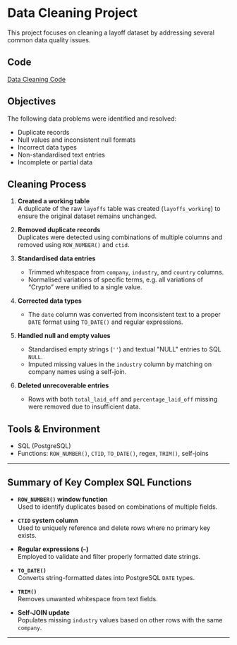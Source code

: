 # Data Cleaning Project

This project focuses on cleaning a layoff dataset by addressing several common data quality issues.

## Code

[Data Cleaning Code](README.md)

## Objectives

The following data problems were identified and resolved:

- Duplicate records
- Null values and inconsistent null formats
- Incorrect data types
- Non-standardised text entries
- Incomplete or partial data

## Cleaning Process

1. **Created a working table**  
   A duplicate of the raw `layoffs` table was created (`layoffs_working`) to ensure the original dataset remains unchanged.

2. **Removed duplicate records**  
   Duplicates were detected using combinations of multiple columns and removed using `ROW_NUMBER()` and `ctid`.

3. **Standardised data entries**  
   - Trimmed whitespace from `company`, `industry`, and `country` columns.
   - Normalised variations of specific terms, e.g. all variations of “Crypto” were unified to a single value.
   
4. **Corrected data types**  
   - The `date` column was converted from inconsistent text to a proper `DATE` format using `TO_DATE()` and regular expressions.

5. **Handled null and empty values**  
   - Standardised empty strings (`''`) and textual "NULL" entries to SQL `NULL`.
   - Imputed missing values in the `industry` column by matching on company names using a self-join.

6. **Deleted unrecoverable entries**  
   - Rows with both `total_laid_off` and `percentage_laid_off` missing were removed due to insufficient data.

## Tools & Environment

- SQL (PostgreSQL)
- Functions: `ROW_NUMBER()`, `CTID`, `TO_DATE()`, regex, `TRIM()`, self-joins

---

## Summary of Key Complex SQL Functions

- **`ROW_NUMBER()` window function**  
  Used to identify duplicates based on combinations of multiple fields.

- **`CTID` system column**  
  Used to uniquely reference and delete rows where no primary key exists.

- **Regular expressions (`~`)**  
  Employed to validate and filter properly formatted date strings.

- **`TO_DATE()`**  
  Converts string-formatted dates into PostgreSQL `DATE` types.

- **`TRIM()`**  
  Removes unwanted whitespace from text fields.

- **Self-JOIN update**  
  Populates missing `industry` values based on other rows with the same `company`.

---

